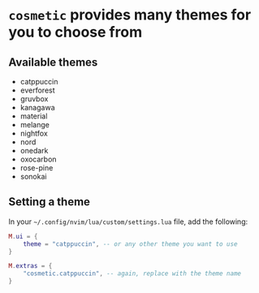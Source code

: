 # `cosmetic` provides many themes for you to choose from

## Available themes

- catppuccin
- everforest
- gruvbox
- kanagawa
- material
- melange
- nightfox
- nord
- onedark
- oxocarbon
- rose-pine
- sonokai

## Setting a theme

In your `~/.config/nvim/lua/custom/settings.lua` file, add the following:

```lua
M.ui = {
    theme = "catppuccin", -- or any other theme you want to use
}

M.extras = {
    "cosmetic.catppuccin", -- again, replace with the theme name
}
```
